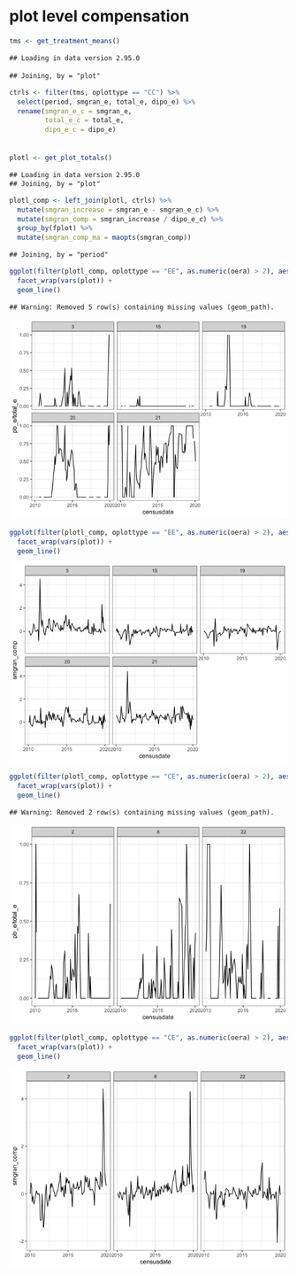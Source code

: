 plot level compensation
================

``` r
tms <- get_treatment_means()
```

    ## Loading in data version 2.95.0

    ## Joining, by = "plot"

``` r
ctrls <- filter(tms, oplottype == "CC") %>%
  select(period, smgran_e, total_e, dipo_e) %>%
  rename(smgran_e_c = smgran_e,
         total_e_c = total_e,
         dipo_e_c = dipo_e)


plotl <- get_plot_totals() 
```

    ## Loading in data version 2.95.0
    ## Joining, by = "plot"

``` r
plotl_comp <- left_join(plotl, ctrls) %>%
  mutate(smgran_increase = smgran_e - smgran_e_c) %>%
  mutate(smgran_comp = smgran_increase / dipo_e_c) %>%
  group_by(fplot) %>%
  mutate(smgran_comp_ma = maopts(smgran_comp))
```

    ## Joining, by = "period"

``` r
ggplot(filter(plotl_comp, oplottype == "EE", as.numeric(oera) > 2), aes(censusdate, pb_e / total_e)) +
  facet_wrap(vars(plot)) +
  geom_line()
```

    ## Warning: Removed 5 row(s) containing missing values (geom_path).

![](plot_level_compensation_files/figure-gfm/unnamed-chunk-1-1.png)<!-- -->

``` r
ggplot(filter(plotl_comp, oplottype == "EE", as.numeric(oera) > 2), aes(censusdate, smgran_comp)) +
  facet_wrap(vars(plot)) +
  geom_line()
```

![](plot_level_compensation_files/figure-gfm/unnamed-chunk-1-2.png)<!-- -->

``` r
ggplot(filter(plotl_comp, oplottype == "CE", as.numeric(oera) > 2), aes(censusdate, pb_e/ total_e)) +
  facet_wrap(vars(plot)) +
  geom_line()
```

    ## Warning: Removed 2 row(s) containing missing values (geom_path).

![](plot_level_compensation_files/figure-gfm/unnamed-chunk-1-3.png)<!-- -->

``` r
ggplot(filter(plotl_comp, oplottype == "CE", as.numeric(oera) > 2), aes(censusdate, smgran_comp)) +
  facet_wrap(vars(plot)) +
  geom_line()
```

![](plot_level_compensation_files/figure-gfm/unnamed-chunk-1-4.png)<!-- -->
